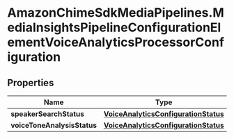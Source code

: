 # AmazonChimeSdkMediaPipelines.MediaInsightsPipelineConfigurationElementVoiceAnalyticsProcessorConfiguration

## Properties

Name | Type | Description | Notes
------------ | ------------- | ------------- | -------------
**speakerSearchStatus** | [**VoiceAnalyticsConfigurationStatus**](VoiceAnalyticsConfigurationStatus.md) |  | [optional] 
**voiceToneAnalysisStatus** | [**VoiceAnalyticsConfigurationStatus**](VoiceAnalyticsConfigurationStatus.md) |  | [optional] 


